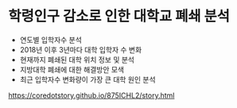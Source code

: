학령인구 감소로 인한 대학교 폐쇄 분석
=====

- 연도별 입학자수 분석
- 2018년 이후 3년마다 대학 입학자 수 변화
- 현재까지 폐쇄된 대학 위치 정보 및 분석
- 지방대학 폐쇄에 대한 해결방안 모색
- 최근 입학자수 변화량이 가장 큰 대학 원인 분석

<a href='https://coredotstory.github.io/875ICHL2/story.html'>https://coredotstory.github.io/875ICHL2/story.html</a>